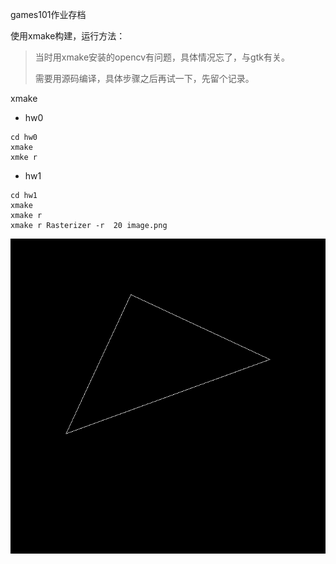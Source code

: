 games101作业存档

使用xmake构建，运行方法：

> 当时用xmake安装的opencv有问题，具体情况忘了，与gtk有关。
>
> 需要用源码编译，具体步骤之后再试一下，先留个记录。

xmake

* hw0

```
cd hw0
xmake 
xmke r
```

* hw1

```
cd hw1
xmake
xmake r 
xmake r Rasterizer -r  20 image.png
```

![旋转](hw1/image.png)
